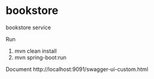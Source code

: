 # bookstore
bookstore service

Run
1. mvn clean install
2. mvn spring-boot:run

Document
http://localhost:9091/swagger-ui-custom.html


